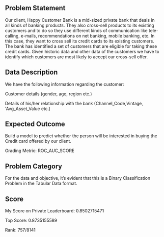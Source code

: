 Problem Statement
--

Our client, Happy Customer Bank is a mid-sized private bank that deals in all kinds of banking products.
They also cross-sell products to its existing customers and to do so they use different kinds of communication like tele-calling, e-mails, recommendations on net banking, mobile banking, etc.
In this case, they want to cross sell its credit cards to its existing customers.
The bank has identified a set of customers that are eligible for taking these credit cards.
Given historic data and other data of the customers we have to identify which customers are most likely to accept our cross-sell offer.

Data Description
--

We have the following information regarding the customer:

Customer details (gender, age, region etc.)

Details of his/her relationship with the bank (Channel_Code,Vintage, 'Avg_Asset_Value etc.)

Expected Outcome
--

Build a model to predict whether the person will be interested in buying the Credit card offered by our client.

Grading Metric: ROC_AUC_SCORE

Problem Category
--

For the data and objective, it’s evident that this is a Binary Classification Problem in the Tabular Data format.

Score
--

My Score on Private Leaderboard: 0.8502715471

Top Score: 0.8735155589

Rank: 757/8141
